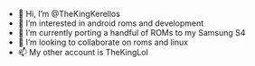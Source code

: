 - 👋 Hi, I’m @TheKingKerellos
- 👀 I’m interested in android roms and development
- 🌱 I’m currently porting a handful of ROMs to my Samsung S4
- 💞️ I’m looking to collaborate on roms and linux
- 📫 My other account is TheKingLol

<!---
TheKingKerellos/TheKingKerellos is a ✨ special ✨ repository because its `README.md` (this file) appears on your GitHub profile.
You can click the Preview link to take a look at your changes.
--->
